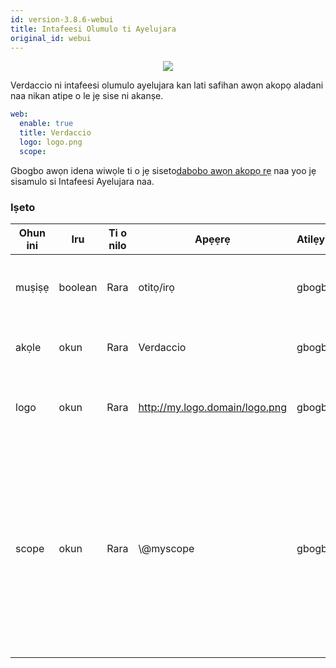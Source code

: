 ```yaml
---
id: version-3.8.6-webui
title: Intafeesi Olumulo ti Ayelujara
original_id: webui
---
```


<p align="center"><img src="https://github.com/verdaccio/verdaccio/blob/master/assets/gif/verdaccio_big_30.gif?raw=true"></p>

Verdaccio ni intafeesi olumulo ayelujara kan lati safihan awọn akopọ aladani naa nikan atipe o le jẹ sise ni akanṣe.

```yaml
web:
  enable: true
  title: Verdaccio
  logo: logo.png
  scope:
```

Gbogbo awọn idena wiwọle ti o jẹ siseto[dabobo awọn akopọ rẹ](protect-your-dependencies.md) naa yoo jẹ sisamulo si Intafeesi Ayelujara naa.

### Iṣeto

| Ohun ini | Iru     | Ti o nilo | Apẹẹrẹ                         | Atilẹyin | Apejuwe                                                                                                                                      |
| -------- | ------- | --------- | ------------------------------ | -------- | -------------------------------------------------------------------------------------------------------------------------------------------- |
| muṣiṣẹ   | boolean | Rara      | otitọ/irọ                      | gbogbo   | gba lati ṣafihan intafeesi ayelujara naa                                                                                                     |
| akọle    | okun    | Rara      | Verdaccio                      | gbogbo   | Apejuwe akọle akori HTML                                                                                                                     |
| logo     | okun    | Rara      | http://my.logo.domain/logo.png | gbogbo   | URI kan nibi ti aami idanimọ wa                                                                                                              |
| scope    | okun    | Rara      | \\@myscope                   | gbogbo   | Ti o ba n lo iforukọsilẹ yii fun scope modulu kan ni pato, yan scope naa lati ṣeto rẹ ninu akọle itọnisọna webui (note: escape @ with \\@) |